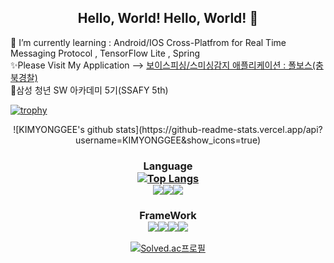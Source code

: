 <div align=center>
  
## Hello, World! Hello, World! 👋
</div>

🌱 I’m currently learning :  Android/IOS Cross-Platfrom for Real Time Messaging Protocol , TensorFlow Lite , Spring</br>✨Please Visit My Application -->  [보이스피싱/스미싱감지 애플리케이션 : 폴보스(충북경찰)](https://m.onestore.co.kr/mobilepoc/apps/appsDetail.omp?prodId=0000751975)</br> 💎삼성 청년 SW 아카데미 5기(SSAFY 5th)



[![trophy](https://github-profile-trophy.vercel.app/?username=KIMYONGGEE&rank=S,A,AA,AAA,B,BB,BBB,C,CC,CCC)](https://github.com/KIMYONGGEE)</br> 



<div align=center>
![KIMYONGGEE's github stats](https://github-readme-stats.vercel.app/api?username=KIMYONGGEE&show_icons=true)



### Language  </br>[![Top Langs](https://github-readme-stats.vercel.app/api/top-langs/?username=KIMYONGGEE&layout=compact)](https://github.com/KIMYONGGEE)</br><img src="https://img.shields.io/badge/Java-007396?style=flat-square&logo=Java&logoColor=white"/></a><img src="https://img.shields.io/badge/JavaScriptS-F7DF1E?style=flat-square&logo=JavaScript&logoColor=black"/></a><img src="https://img.shields.io/badge/Dart-0175C2?style=flat-square&logo=Dart&logoColor=white"/></a> 

### FrameWork  </br><img src="https://img.shields.io/badge/Android Studio-3DDC84?style=flat-square&logo=Android&logoColor=white"/></a><img src="https://img.shields.io/badge/React_Native-61DAFB?style=flat-square&logo=React&logoColor=black"/></a><img src="https://img.shields.io/badge/Flutter-02569B?style=flat-square&logo=Flutter&logoColor=white"/></a><img src="https://img.shields.io/badge/Spring-6DB33F?style=flat-square&logo=Spring&logoColor=white"/></a> 

[![Solved.ac프로필](http://mazassumnida.wtf/api/v2/generate_badge?boj=ykkim6872)](https://solved.ac/ykkim6872)
</div>

